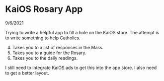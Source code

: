 # KaiOS Rosary App
9/6/2021

Trying to write a helpful app to fill a hole on the KaiOS store.  The attempt is to write something to help Catholics.

4. Takes you to a list of responses in the Mass.
5. Takes you to a guide for the Rosary.
6. Takes you to the daily readings.

I still need to integrate KaiOS ads to get this into the app store.  I also need to get a better layout.
